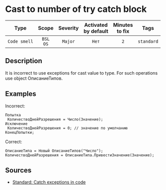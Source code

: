 # Cast to number of try catch block

| Type | Scope | Severity | Activated<br/>by default | Minutes<br/>to fix | Tags |
| :-: | :-: | :-: | :-: | :-: | :-: |
| `Code smell` | `BSL`<br/>`OS` | `Major` | `Нет` | `2` | `standard` |

<!-- Блоки выше заполняются автоматически, не трогать -->
## Description

It is incorrect to use exceptions for cast value to type. For such operations use object ОписаниеТипов.

## Examples

Incorrect:

```bsl
Попытка
 КоличествоДнейРазрешения = Число(Значение);
Исключение
 КоличествоДнейРазрешения = 0; // значение по умолчанию
КонецПопытки;
```

Correct:

```bsl
ОписаниеТипа = Новый ОписаниеТипов("Число");
КоличествоДнейРазрешения = ОписаниеТипа.ПривестиЗначение(Значение);
```

## Sources

* [Standard: Catch exceptions in code](https://its.1c.ru/db/v8std#content:499:hdoc)
